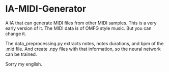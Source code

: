 # IA-MIDI-Generator
A IA that can generate MIDI files from other MIDI samples. This is a very early version of it. The MIDI data is of OMFG style music. But you can change it.

The data_preprocessing.py extracts notes, notes durations, and bpm of the .mid file. And create .npy files with that information, so the neural network can be trained.

Sorry my english.
